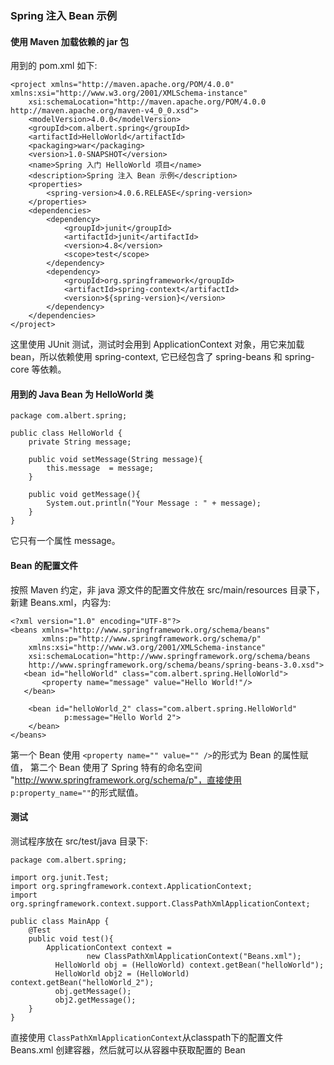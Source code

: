 ### Spring 注入 Bean 示例

#### 使用 Maven 加载依赖的 jar 包
用到的 pom.xml 如下:
```
<project xmlns="http://maven.apache.org/POM/4.0.0" xmlns:xsi="http://www.w3.org/2001/XMLSchema-instance"
	xsi:schemaLocation="http://maven.apache.org/POM/4.0.0 http://maven.apache.org/maven-v4_0_0.xsd">
	<modelVersion>4.0.0</modelVersion>
	<groupId>com.albert.spring</groupId>
	<artifactId>HelloWorld</artifactId>
	<packaging>war</packaging>
	<version>1.0-SNAPSHOT</version>
	<name>Spring 入门 HelloWorld 项目</name>
    <description>Spring 注入 Bean 示例</description>
	<properties>
		<spring-version>4.0.6.RELEASE</spring-version>
	</properties>
	<dependencies>
		<dependency>
			<groupId>junit</groupId>
			<artifactId>junit</artifactId>
			<version>4.8</version>
			<scope>test</scope>
		</dependency>
		<dependency>
			<groupId>org.springframework</groupId>
			<artifactId>spring-context</artifactId>
			<version>${spring-version}</version>
		</dependency>
	</dependencies>
</project>
```

这里使用 JUnit 测试，测试时会用到 ApplicationContext 对象，用它来加载 bean，所以依赖使用 spring-context, 它已经包含了 spring-beans 和 spring-core 等依赖。

#### 用到的 Java Bean 为 HelloWorld 类

```
package com.albert.spring;

public class HelloWorld {
	private String message;

	public void setMessage(String message){
	    this.message  = message;
	}

	public void getMessage(){
	    System.out.println("Your Message : " + message);
	}
}
```
它只有一个属性 message。

#### Bean 的配置文件

按照 Maven 约定，非 java 源文件的配置文件放在 src/main/resources 目录下，新建 Beans.xml，内容为:
```
<?xml version="1.0" encoding="UTF-8"?>
<beans xmlns="http://www.springframework.org/schema/beans"
       xmlns:p="http://www.springframework.org/schema/p"
    xmlns:xsi="http://www.w3.org/2001/XMLSchema-instance"
    xsi:schemaLocation="http://www.springframework.org/schema/beans
    http://www.springframework.org/schema/beans/spring-beans-3.0.xsd">
   <bean id="helloWorld" class="com.albert.spring.HelloWorld">
       <property name="message" value="Hello World!"/>
   </bean>

    <bean id="helloWorld_2" class="com.albert.spring.HelloWorld"
            p:message="Hello World 2">
    </bean>
</beans>
```

第一个 Bean 使用 `<property name="" value="" />`的形式为 Bean 的属性赋值，
第二个 Bean 使用了 Spring 特有的命名空间 "http://www.springframework.org/schema/p"，直接使用 `p:property_name=""`的形式赋值。

#### 测试

测试程序放在 src/test/java 目录下:
```
package com.albert.spring;

import org.junit.Test;
import org.springframework.context.ApplicationContext;
import org.springframework.context.support.ClassPathXmlApplicationContext;

public class MainApp {
	@Test
	public void test(){
		ApplicationContext context = 
	             new ClassPathXmlApplicationContext("Beans.xml");
	      HelloWorld obj = (HelloWorld) context.getBean("helloWorld");
          HelloWorld obj2 = (HelloWorld) context.getBean("helloWorld_2");
	      obj.getMessage();
          obj2.getMessage();
	}
}
```
直接使用 `ClassPathXmlApplicationContext`从classpath下的配置文件 Beans.xml 创建容器，然后就可以从容器中获取配置的 Bean

